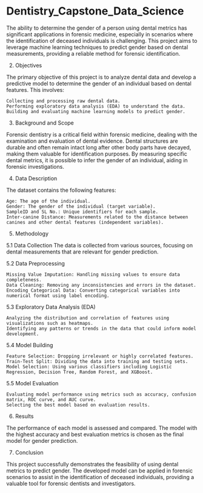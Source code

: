 # Dentistry_Capstone_Data_Science
The ability to determine the gender of a person using dental metrics has significant applications in forensic medicine, especially in scenarios where the identification of deceased individuals is challenging. This project aims to leverage machine learning techniques to predict gender based on dental measurements, providing a reliable method for forensic identification.

2. Objectives

The primary objective of this project is to analyze dental data and develop a predictive model to determine the gender of an individual based on dental features. This involves:

    Collecting and processing raw dental data.
    Performing exploratory data analysis (EDA) to understand the data.
    Building and evaluating machine learning models to predict gender.

3. Background and Scope

Forensic dentistry is a critical field within forensic medicine, dealing with the examination and evaluation of dental evidence. Dental structures are durable and often remain intact long after other body parts have decayed, making them valuable for identification purposes. By measuring specific dental metrics, it is possible to infer the gender of an individual, aiding in forensic investigations.

4. Data Description

The dataset contains the following features:

    Age: The age of the individual.
    Gender: The gender of the individual (target variable).
    SampleID and SL No.: Unique identifiers for each sample.
    Inter-canine Distance: Measurements related to the distance between canines and other dental features (independent variables).

5. Methodology

5.1 Data Collection
The data is collected from various sources, focusing on dental measurements that are relevant for gender prediction.

5.2 Data Preprocessing

    Missing Value Imputation: Handling missing values to ensure data completeness.
    Data Cleaning: Removing any inconsistencies and errors in the dataset.
    Encoding Categorical Data: Converting categorical variables into numerical format using label encoding.

5.3 Exploratory Data Analysis (EDA)

    Analyzing the distribution and correlation of features using visualizations such as heatmaps.
    Identifying any patterns or trends in the data that could inform model development.

5.4 Model Building

    Feature Selection: Dropping irrelevant or highly correlated features.
    Train-Test Split: Dividing the data into training and testing sets.
    Model Selection: Using various classifiers including Logistic Regression, Decision Tree, Random Forest, and XGBoost.

5.5 Model Evaluation

    Evaluating model performance using metrics such as accuracy, confusion matrix, ROC curve, and AUC curve.
    Selecting the best model based on evaluation results.

6. Results

The performance of each model is assessed and compared. The model with the highest accuracy and best evaluation metrics is chosen as the final model for gender prediction.

7. Conclusion

This project successfully demonstrates the feasibility of using dental metrics to predict gender. The developed model can be applied in forensic scenarios to assist in the identification of deceased individuals, providing a valuable tool for forensic dentists and investigators.
